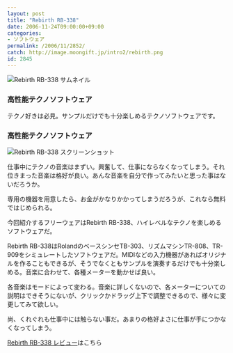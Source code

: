 ```yaml
---
layout: post
title: "Rebirth RB-338"
date: 2006-11-24T09:00:00+09:00
categories:
- ソフトウェア
permalink: /2006/11/2852/
catch: http://image.moongift.jp/intro2/rebirth.png
id: 2845
---
```

 ![Rebirth RB-338 サムネイル](http://image.moongift.jp/intro2/rebirth.t.png "Rebirth RB-338 サムネイル")
  

### 高性能テクノソフトウェア
  
テクノ好きは必見。サンプルだけでも十分楽しめるテクノソフトウェアです。  
<!--more-->  

### 高性能テクノソフトウェア
  

![Rebirth RB-338 スクリーンショット](http://image.moongift.jp/intro2/rebirth.png "Rebirth RB-338 スクリーンショット")

  

仕事中にテクノの音楽はまずい。興奮して、仕事にならなくなってしまう。それ位きまった音楽は格好が良い。あんな音楽を自分で作ってみたいと思った事はないだろうか。

  

専用の機器を用意したら、お金がかなりかかってしまうだろうが、これなら無料ではじめられる。

  

今回紹介するフリーウェアはRebirth RB-338、ハイレベルなテクノを楽しめるソフトウェアだ。

  

Rebirth RB-338はRolandのベースシンセTB-303、リズムマシンTR-808、TR-909をシミュレートしたソフトウェアだ。MIDIなどの入力機器があればオリジナルを作ることもできるが、そうでなくともサンプルを演奏するだけでも十分楽しめる。音楽に合わせて、各種メーターを動かせば良い。

  

各音楽はモードによって変わる。音楽に詳しくないので、各メーターについての説明はできそうにないが、クリックかドラッグ上下で調整できるので、様々に変更してみて欲しい。

  

尚、くれぐれも仕事中には触らない事だ。あまりの格好よさに仕事が手につかなくなってしまう。

  

[Rebirth RB-338 レビュー](http://fw.moongift.jp/review/i-2853.html)はこちら

